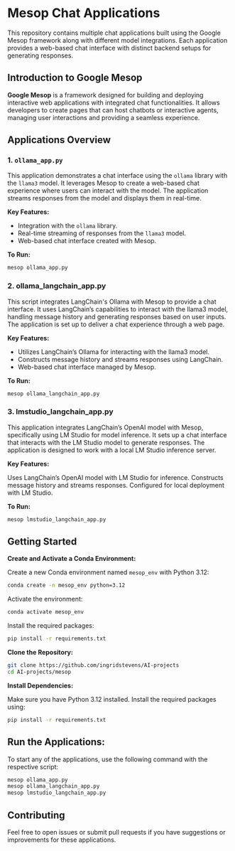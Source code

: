 # Mesop Chat Applications

This repository contains multiple chat applications built using the Google Mesop framework along with different model integrations. Each application provides a web-based chat interface with distinct backend setups for generating responses.

## Introduction to Google Mesop

**Google Mesop** is a framework designed for building and deploying interactive web applications with integrated chat functionalities. It allows developers to create pages that can host chatbots or interactive agents, managing user interactions and providing a seamless experience.

## Applications Overview

### 1. `ollama_app.py`

This application demonstrates a chat interface using the `ollama` library with the `llama3` model. It leverages Mesop to create a web-based chat experience where users can interact with the model. The application streams responses from the model and displays them in real-time.

**Key Features:**
- Integration with the `ollama` library.
- Real-time streaming of responses from the `llama3` model.
- Web-based chat interface created with Mesop.

**To Run:**
```bash
mesop ollama_app.py
```

### 2. ollama_langchain_app.py
This script integrates LangChain's Ollama with Mesop to provide a chat interface. It uses LangChain’s capabilities to interact with the llama3 model, handling message history and generating responses based on user inputs. The application is set up to deliver a chat experience through a web page.

**Key Features:**
- Utilizes LangChain’s Ollama for interacting with the llama3 model.
- Constructs message history and streams responses using LangChain.
- Web-based chat interface managed by Mesop.

**To Run:**
```bash
mesop ollama_langchain_app.py
```

### 3. lmstudio_langchain_app.py
This application integrates LangChain’s OpenAI model with Mesop, specifically using LM Studio for model inference. It sets up a chat interface that interacts with the LM Studio model to generate responses. The application is designed to work with a local LM Studio inference server.

**Key Features:**

Uses LangChain’s OpenAI model with LM Studio for inference.
Constructs message history and streams responses.
Configured for local deployment with LM Studio.

**To Run:**

```bash
mesop lmstudio_langchain_app.py
```

## Getting Started

**Create and Activate a Conda Environment:**

Create a new Conda environment named `mesop_env` with Python 3.12:

```bash
conda create -n mesop_env python=3.12
```

Activate the environment:

```bash
conda activate mesop_env
```

Install the required packages:

```bash
pip install -r requirements.txt
```

**Clone the Repository:**
    
```bash
git clone https://github.com/ingridstevens/AI-projects
cd AI-projects/mesop
```
**Install Dependencies:**

Make sure you have Python 3.12 installed. Install the required packages using:

```bash
pip install -r requirements.txt
```


## Run the Applications:

To start any of the applications, use the following command with the respective script:

```bash
mesop ollama_app.py
mesop ollama_langchain_app.py
mesop lmstudio_langchain_app.py
```

## Contributing
Feel free to open issues or submit pull requests if you have suggestions or improvements for these applications.
